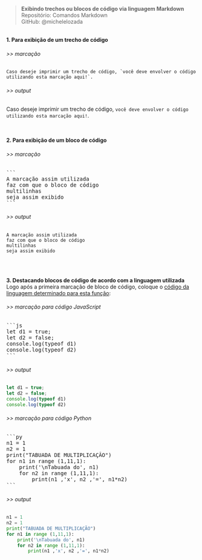 > **Exibindo trechos ou blocos de código via linguagem Markdown**      
> Repositório: Comandos Markdown  
> GitHub: @michelelozada
&nbsp;
     
&nbsp; 
&nbsp;    
**1. Para exibição de um trecho de código**  
###### >> marcação 
``Caso deseje imprimir um trecho de código, `você deve envolver o código utilizando esta marcação aqui!`.``    

###### >> output 
Caso deseje imprimir um trecho de código, `você deve envolver o código utilizando esta marcação aqui!`.  
&nbsp;
     
&nbsp;     
**2. Para exibição de um bloco de código** 
###### >> marcação    
<pre>
```
A marcação assim utilizada
faz com que o bloco de código
multilinhas
seja assim exibido
```  
</pre>
###### >> output   
````
A marcação assim utilizada
faz com que o bloco de código
multilinhas
seja assim exibido
````
&nbsp;
     
&nbsp;  
**3. Destacando blocos de código de acordo com a linguagem utilizada** 
Logo após a primeira marcação de bloco de código, coloque o [código da linguagem determinado para esta função](https://rdmd.readme.io/docs/code-blocks 'Clique aqui para consultar a lista completa'): 
###### >> marcação para código JavaScript   
<pre>
```js
let d1 = true;
let d2 = false;
console.log(typeof d1)
console.log(typeof d2)
```  
</pre>
###### >> output   
````js
let d1 = true;
let d2 = false;
console.log(typeof d1)
console.log(typeof d2)
````
###### >> marcação para código Python 
<pre>
```py
n1 = 1
n2 = 1
print("TABUADA DE MULTIPLICAÇÃO")
for n1 in range (1,11,1):
    print('\nTabuada do', n1)
    for n2 in range (1,11,1):
        print(n1 ,'x', n2 ,'=', n1*n2)
```  
</pre>
###### >> output   
````py
n1 = 1
n2 = 1
print("TABUADA DE MULTIPLICAÇÃO")
for n1 in range (1,11,1):
    print('\nTabuada do', n1)
    for n2 in range (1,11,1):
        print(n1 ,'x', n2 ,'=', n1*n2)
````
